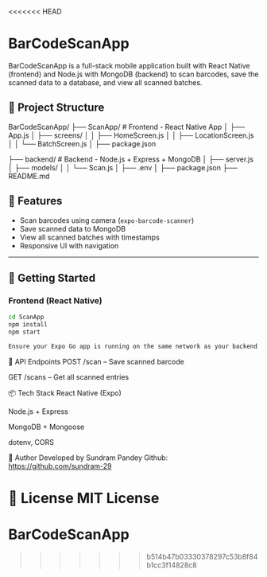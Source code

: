 <<<<<<< HEAD
# BarCodeScanApp

BarCodeScanApp is a full-stack mobile application built with React Native (frontend) and Node.js with MongoDB (backend) to scan barcodes, save the scanned data to a database, and view all scanned batches.

## 📁 Project Structure

BarCodeScanApp/
├── ScanApp/ # Frontend - React Native App
│ ├── App.js
│ ├── screens/
│ │ ├── HomeScreen.js
│ │ ├── LocationScreen.js
│ │ └── BatchScreen.js
│ ├── package.json

├── backend/ # Backend - Node.js + Express + MongoDB
│ ├── server.js
│ ├── models/
│ │ └── Scan.js
│ ├── .env
│ ├── package.json
├── README.md

## 📱 Features

- Scan barcodes using camera (`expo-barcode-scanner`)
- Save scanned data to MongoDB
- View all scanned batches with timestamps
- Responsive UI with navigation

---

## 🚀 Getting Started

### Frontend (React Native)

```bash
cd ScanApp
npm install
npm start

Ensure your Expo Go app is running on the same network as your backend.
```

🔗 API Endpoints
POST /scan – Save scanned barcode

GET /scans – Get all scanned entries


📦 Tech Stack
React Native (Expo)

Node.js + Express

MongoDB + Mongoose

dotenv, CORS

👤 Author
Developed by Sundram Pandey
Github: https://github.com/sundram-29

📝 License
MIT License
=======
# BarCodeScanApp
>>>>>>> b514b47b03330378297c53b8f84b1cc3f14828c8
